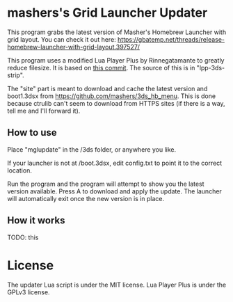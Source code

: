 # mashers's Grid Launcher Updater
This program grabs the latest version of Masher's Homebrew Launcher with grid layout. You can check it out here: https://gbatemp.net/threads/release-homebrew-launcher-with-grid-layout.397527/

This program uses a modified Lua Player Plus by Rinnegatamante to greatly reduce filesize. It is based on [this commit](https://github.com/Rinnegatamante/lpp-3ds/tree/312125395509486ddac02512a3594f8a904ebb75). The source of this is in "lpp-3ds-strip".

The "site" part is meant to download and cache the latest version and boot1.3dsx from https://github.com/mashers/3ds_hb_menu. This is done because ctrulib can't seem to download from HTTPS sites (if there is a way, tell me and I'll forward it).

## How to use
Place "mglupdate" in the /3ds folder, or anywhere you like.

If your launcher is not at /boot.3dsx, edit config.txt to point it to the correct location.

Run the program and the program will attempt to show you the latest version available. Press A to download and apply the update. The launcher will automatically exit once the new version is in place.

## How it works
TODO: this

# License
The updater Lua script is under the MIT license. Lua Player Plus is under the GPLv3 license.
